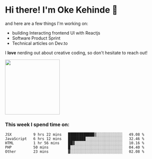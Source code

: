 # Hi there! I'm Oke Kehinde :cowboy_hat_face:

and here are a few things I'm working on:

- building Interacting frontend UI with Reactjs
- Software Product Sprint
- Technical articles on Dev.to

I **love** nerding out about creative coding, so don't hesitate to reach out!


<img height="180em" src="https://github-readme-stats.vercel.app/api?username=okeken&show_icons=true&hide_border=true&&count_private=true&include_all_commits=true" />

### This week I spend time on:

<!--START_SECTION:waka-->
```text
JSX          9 hrs 22 mins   ████████████▒░░░░░░░░░░░░   49.08 % 
JavaScript   6 hrs 12 mins   ████████░░░░░░░░░░░░░░░░░   32.46 % 
HTML         1 hr 56 mins    ██▓░░░░░░░░░░░░░░░░░░░░░░   10.16 % 
PHP          50 mins         █░░░░░░░░░░░░░░░░░░░░░░░░   04.40 % 
Other        23 mins         ▓░░░░░░░░░░░░░░░░░░░░░░░░   02.08 % 
```
<!--END_SECTION:waka-->
